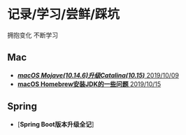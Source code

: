 # 记录/学习/尝鲜/踩坑
拥抱变化  不断学习

## Mac
- [***macOS Mojave(10.14.6)升级Catalina(10.15)***  2019/10/09](https://github.com/lihaoqiang001/Alita/blob/master/mac/macOS%20Mojave%E5%8D%87%E7%BA%A7Catalina.md)
- [**macOS Homebrew安装JDK的一些问题**  2019/10/15](https://github.com/lihaoqiang001/Alita/blob/master/mac/macOS%20Homebrew%E5%AE%89%E8%A3%85JDK%E7%9A%84%E4%B8%80%E4%BA%9B%E9%97%AE%E9%A2%98.md)

## Spring
- [**Spring Boot版本升级全记**]